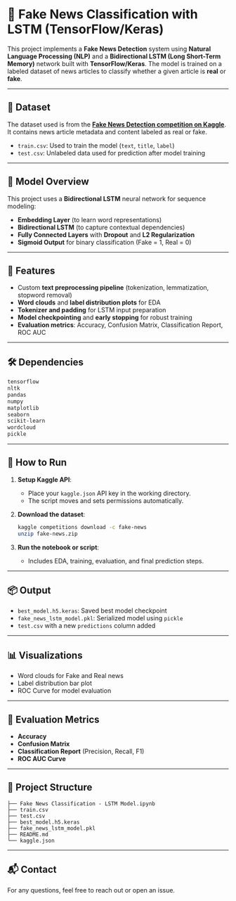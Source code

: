 # 📰 Fake News Classification with LSTM (TensorFlow/Keras)

This project implements a **Fake News Detection** system using **Natural Language Processing (NLP)** and a **Bidirectional LSTM (Long Short-Term Memory)** network built with **TensorFlow/Keras**. The model is trained on a labeled dataset of news articles to classify whether a given article is **real** or **fake**.

---

## 📂 Dataset

The dataset used is from the **[Fake News Detection competition on Kaggle](https://www.kaggle.com/competitions/fake-news)**. It contains news article metadata and content labeled as real or fake.

* `train.csv`: Used to train the model (`text`, `title`, `label`)
* `test.csv`: Unlabeled data used for prediction after model training

---

## 🧠 Model Overview

This project uses a **Bidirectional LSTM** neural network for sequence modeling:

* **Embedding Layer** (to learn word representations)
* **Bidirectional LSTM** (to capture contextual dependencies)
* **Fully Connected Layers** with **Dropout** and **L2 Regularization**
* **Sigmoid Output** for binary classification (Fake = 1, Real = 0)

---

## 🔧 Features

* Custom **text preprocessing pipeline** (tokenization, lemmatization, stopword removal)
* **Word clouds** and **label distribution plots** for EDA
* **Tokenizer and padding** for LSTM input preparation
* **Model checkpointing** and **early stopping** for robust training
* **Evaluation metrics**: Accuracy, Confusion Matrix, Classification Report, ROC AUC

---

## 🛠️ Dependencies

```bash
tensorflow
nltk
pandas
numpy
matplotlib
seaborn
scikit-learn
wordcloud
pickle
```

---

## 🚀 How to Run

1. **Setup Kaggle API**:

   * Place your `kaggle.json` API key in the working directory.
   * The script moves and sets permissions automatically.

2. **Download the dataset**:

   ```bash
   kaggle competitions download -c fake-news
   unzip fake-news.zip
   ```

3. **Run the notebook or script**:

   * Includes EDA, training, evaluation, and final prediction steps.

---

## 📦 Output

* `best_model.h5.keras`: Saved best model checkpoint
* `fake_news_lstm_model.pkl`: Serialized model using `pickle`
* `test.csv` with a new `predictions` column added

---

## 📊 Visualizations

* Word clouds for Fake and Real news
* Label distribution bar plot
* ROC Curve for model evaluation

---

## 🧪 Evaluation Metrics

* **Accuracy**
* **Confusion Matrix**
* **Classification Report** (Precision, Recall, F1)
* **ROC AUC Curve**

---

## 📌 Project Structure

```
├── Fake News Classification - LSTM Model.ipynb
├── train.csv
├── test.csv
├── best_model.h5.keras
├── fake_news_lstm_model.pkl
├── README.md
└── kaggle.json
```

---

## 📬 Contact

For any questions, feel free to reach out or open an issue.

